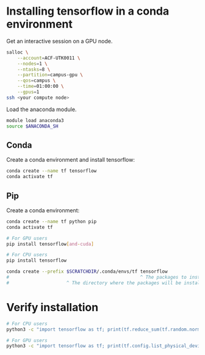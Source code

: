 # Installing tensorflow in a conda environment

Get an interactive session on a GPU node.

```sh
salloc \
    --account=ACF-UTK0011 \
    --nodes=1 \
    --ntasks=8 \
    --partition=campus-gpu \
    --qos=campus \
    --time=01:00:00 \
    --gpus=1
ssh <your compute node>
```

Load the anaconda module.

```sh
module load anaconda3
source $ANACONDA_SH
```

## Conda

Create a conda environment and install tensorflow:

```sh
conda create --name tf tensorflow
conda activate tf
```

## Pip

Create a conda environment:

```sh
conda create --name tf python pip
conda activate tf
```

```sh
# For GPU users
pip install tensorflow[and-cuda]
```

```sh
# For CPU users
pip install tensorflow
```

```sh
conda create --prefix $SCRATCHDIR/.conda/envs/tf tensorflow
#                                                ^ The packages to install.
#                     ^ The directory where the packages will be installed.
```

# Verify installation

```sh
# For CPU users
python3 -c "import tensorflow as tf; print(tf.reduce_sum(tf.random.normal([1000, 1000])))"
```

```sh
# For GPU users
python3 -c "import tensorflow as tf; print(tf.config.list_physical_devices('GPU'))"
```

<!-- {{{
********************************************
TENSORFLOW-GPU IS NOT RECOMMENDED SINCE 2.12
********************************************
```
conda create -n tensorflow python tensorflow-gpu
conda activate tensorflow
```

Install tensorflow.

```
conda search tensorflow-gpu
# or
pip install tensorflow-gpu[and-cuda]
```
}}} -->

<!--<https://docs.anaconda.com/free/working-with-conda/applications/tensorflow/>-->

[conda-tensorflow]: <https://www.anaconda.com/docs/tools/working-with-conda/applications/tensorflow>
[pip-tensorflow]: <https://www.tensorflow.org/install/pip>
[pypi-tensorflow]: <https://pypi.org/project/tensorflow/>
[pypi-tensorflow-gpu]: <https://pypi.org/project/tensorflow-gpu/>
[ref1]: <https://discuss.tensorflow.org/t/tensorflow-2-13-0-does-not-find-gpu-with-cuda-12-1/18939/13>
[ref2]: <https://github.com/tensorflow/tensorflow/issues/62075>


<!-- END -->
